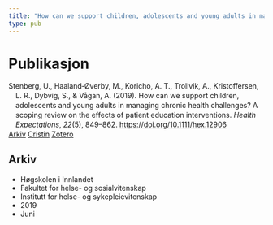 ```yaml
---
title: "How can we support children, adolescents and young adults in managing chronic health challenges? A scoping review on the effects of patient education interventions"
type: pub
---
```

<h1>Publikasjon</h1>
<article id="csl-bib-container-76P485SF" class="csl-bib-container">
  <div class="csl-bib-body" style="line-height: 1.35; padding-left: 1em; text-indent:-1em;">
  <div class="csl-entry">Stenberg, U., Haaland&#x2010;&#xD8;verby, M., Koricho, A. T., Trollvik, A., Kristoffersen, L. R., Dybvig, S., &amp; V&#xE5;gan, A. (2019). How can we support children, adolescents and young adults in managing chronic health challenges? A scoping review on the effects of patient education interventions. <i>Health Expectations</i>, <i>22</i>(5), 849&#x2013;862. <a href="https://doi.org/10.1111/hex.12906">https://doi.org/10.1111/hex.12906</a></div>
</div>
  <div class="csl-bib-buttons">
    <a href="#taxonomy-article-76P485SF" class="csl-bib-button">Arkiv</a>
    <a href="https://app.cristin.no/results/show.jsf?id=1703401" alt="Cristin URL" class="csl-bib-button">Cristin</a>
    <a href="http://zotero.org/groups/5022929/items/76P485SF" alt="Zotero URL" class="csl-bib-button">Zotero</a>
  </div>
  <div id="csl-bib-meta-container-76P485SF"></div>
</article>
<div id="csl-bib-meta-76P485SF" class="csl-bib-meta">
  <article id="taxonomy-article-76P485SF" class="taxonomy-article">
    <h1>Arkiv</h1>
    <ul>
      <li>Høgskolen i Innlandet</li>
      <li>Fakultet for helse- og sosialvitenskap</li>
      <li>Institutt for helse- og sykepleievitenskap</li>
      <li>2019</li>
      <li>Juni</li>
    </ul>
  </article>
</div>
